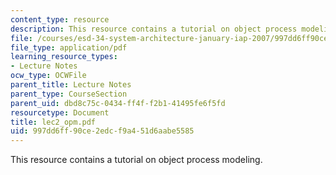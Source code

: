 ```yaml
---
content_type: resource
description: This resource contains a tutorial on object process modeling.
file: /courses/esd-34-system-architecture-january-iap-2007/997dd6ff90ce2edcf9a451d6aabe5585_lec2_opm.pdf
file_type: application/pdf
learning_resource_types:
- Lecture Notes
ocw_type: OCWFile
parent_title: Lecture Notes
parent_type: CourseSection
parent_uid: dbd8c75c-0434-ff4f-f2b1-41495fe6f5fd
resourcetype: Document
title: lec2_opm.pdf
uid: 997dd6ff-90ce-2edc-f9a4-51d6aabe5585
---
```

This resource contains a tutorial on object process modeling.

